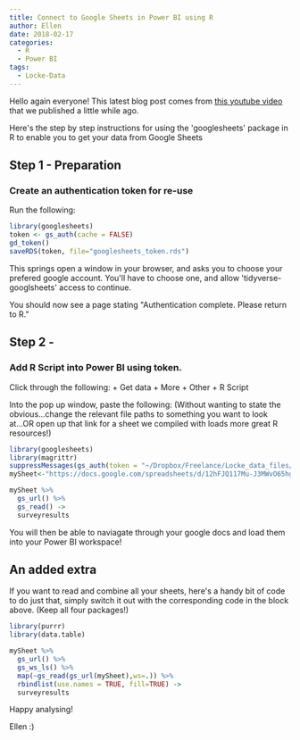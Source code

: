 ```yaml
---
title: Connect to Google Sheets in Power BI using R
author: Ellen 
date: 2018-02-17
categories:
  - R
  - Power BI
tags:
  - Locke-Data
---
```


Hello again everyone! This latest blog post comes from [this youtube video](https://www.youtube.com/watch?v=8lWR-_L52Qs) that we published a little while ago.

Here's the step by step instructions for using the 'googlesheets' package in R to enable you to get your data from Google Sheets

Step 1 - Preparation
--------------------

### Create an authentication token for re-use

Run the following:

``` r
library(googlesheets)
token <- gs_auth(cache = FALSE)
gd_token()
saveRDS(token, file="googlesheets_token.rds")
```

This springs open a window in your browser, and asks you to choose your prefered google account. You'll have to choose one, and allow 'tidyverse-googlsheets' access to continue.

You should now see a page stating "Authentication complete. Please return to R."

Step 2 -
--------

### Add R Script into Power BI using token.

Click through the following: + Get data + More + Other + R Script

Into the pop up window, paste the following: (Without wanting to state the obvious...change the relevant file paths to something you want to look at...OR open up that link for a sheet we compiled with loads more great R resources!)

``` r
library(googlesheets)
library(magrittr)
suppressMessages(gs_auth(token = "~/Dropbox/Freelance/Locke_data_files/googlesheets_token.rds", verbose = FALSE))
mySheet<-"https://docs.google.com/spreadsheets/d/12hFJQ117Mu-J3MWvO65hgdwNmQLzuXhbCkuYHfoHmZA/edit#gid=881533400"

mySheet %>% 
  gs_url() %>% 
  gs_read() ->
  surveyresults
```

You will then be able to naviagate through your google docs and load them into your Power BI workspace!

An added extra
--------------

If you want to read and combine all your sheets, here's a handy bit of code to do just that, simply switch it out with the corresponding code in the block above. (Keep all four packages!)

``` r
library(purrr)
library(data.table)

mySheet %>% 
  gs_url() %>% 
  gs_ws_ls() %>% 
  map(~gs_read(gs_url(mySheet),ws=.)) %>% 
  rbindlist(use.names = TRUE, fill=TRUE) ->
  surveyresults
```

Happy analysing!

Ellen :)
